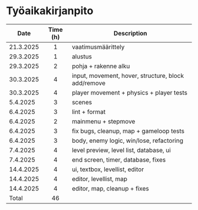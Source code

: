 # Työaikakirjanpito

| Date       | Time (h) | Description                                                     |
|------------|:--------:|-----------------------------------------------------------------|
| 21.3.2025  | 1        | vaatimusmäärittely                                              |
| 29.3.2025  | 1        | alustus                                                         |
| 29.3.2025  | 2        | pohja + rakenne alku                                            |
| 30.3.2025  | 4        | input, movement, hover, structure, block add/remove             |
| 30.3.2025  | 4        | player movement + physics + player tests                        |
| 5.4.2025   | 3        | scenes                                                          |
| 6.4.2025   | 3        | lint + format                                                   |
| 6.4.2025   | 2        | mainmenu + stepmove                                             |
| 6.4.2025   | 3        | fix bugs, cleanup, map + gameloop tests                         |
| 6.4.2025   | 3        | body, enemy logic, win/lose, refactoring                        |
| 7.4.2025   | 4        | level preview, level list, database, ui                         |
| 7.4.2025   | 4        | end screen, timer, database, fixes                              |
| 14.4.2025  | 4        | ui, textbox, levellist, editor                                  |
| 14.4.2025  | 4        | editor, levellist, map                                          |
| 14.4.2025  | 4        | editor, map, cleanup + fixes                                    |
| Total      | 46       |                                                                 |
